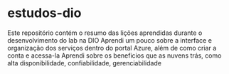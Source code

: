 # estudos-dio
Este repositório contém o resumo das lições aprendidas durante o desenvolvimento do lab na DIO
Aprendi um pouco sobre a interface e organização dos serviços dentro do portal Azure, além de como criar a conta e acessa-la 
Aprendi sobre os beneficios que as nuvens trás, como alta disponibilidade, confiabilidade, gerenciabilidade 
